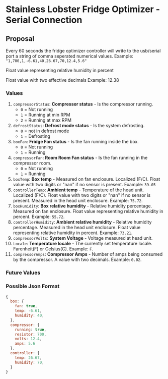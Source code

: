 # Stainless Lobster Fridge Optimizer - Serial Connection

## Proposal

Every 60 seconds the fridge optimizer controller will write to the usb/serial port a string of comma seperated numerical values. Example: `"1,700,1,-6.61,40,26.67,70,12.4,5.6"`



Float value representing relative humidity in percent







Float value with two effective decimals
Example: 12.38


### Values

1. `compressorStatus`: **Compressor status** - Is the compressor running.
    * `0` = Not running
    * `1` = Running at min RPM
    * `2` = Running at max RPM
1. `defrostStatus`: **Defrost mode status** - Is the system defrosting.
    * `0` = not in defrost mode
    * `1` = Defrosting
1. `boxFan`: **Fridge Fan status** - Is the fan running inside the box.
    * `0` = Not running
    * `1` = Running
1. `compressorFan`: **Room Room Fan status** - Is the fan running in the compressor room.
    * `0` = Not running
    * `1` = Running
1. `boxTemp`: **Box temp** - Measured on fan enclosure. Localized (F/C). Float value with two digits or "nan" if no sensor is present.  Example: `39.05`
1. `controllerTemp`: **Ambient temp** - Temperature of the head unit. Localized (F/C). Float value with two digits or "nan" if no sensor is present.  Measured in the head unit enclosure. Example: `75.72`.
1. `boxHumidity`: **Box relative humidity** - Relative humidity percentage. Measured on fan enclosure. Float value representing relative humidity in percent. Example: `55.72`.
1. `controllerHumidity`: **Ambient relative humidity** - Relative humidity percentage. Measured in the head unit enclosure. Float value representing relative humidity in percent. Example: `73.21`.
1. `compressorVolts`: **System Voltage** - Voltage measured at head unit.
1. `Locale`: **Temperature locale** - The currently set temperature locale. Farenheit(F) or Celsius(C). Example: `F`.
1. `compressorAmps`: **Compressor Amps** - Number of amps being consumed by the compressor. A value with two decimals. Example: `0.02`. 

### Future Values

### Possible Json Format

````javascript
{
  box: {
    fan: true,
    temp: -6.61,
    humidity: 40,
  },
  compressor: {
    running: true,
    resistor: 700,
    volts: 12.4,
    amps: 5.6
  },
  controller: {
    temp: 26.67,
    humidity: 70,
  }
}
````
